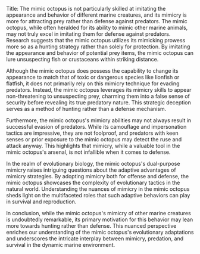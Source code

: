 Title: The mimic octopus is not particularly skilled at imitating the appearance and behavior of different marine creatures, and its mimicry is more for attracting prey rather than defense against predators.
The mimic octopus, while often heralded for its ability to mimic other marine animals, may not truly excel in imitating them for defense against predators. Research suggests that the mimic octopus utilizes its mimicking prowess more so as a hunting strategy rather than solely for protection. By imitating the appearance and behavior of potential prey items, the mimic octopus can lure unsuspecting fish or crustaceans within striking distance.

Although the mimic octopus does possess the capability to change its appearance to match that of toxic or dangerous species like lionfish or flatfish, it does not primarily rely on this mimicry technique for evading predators. Instead, the mimic octopus leverages its mimicry skills to appear non-threatening to unsuspecting prey, charming them into a false sense of security before revealing its true predatory nature. This strategic deception serves as a method of hunting rather than a defense mechanism.

Furthermore, the mimic octopus's mimicry abilities may not always result in successful evasion of predators. While its camouflage and impersonation tactics are impressive, they are not foolproof, and predators with keen senses or prior exposure to the mimic octopus may detect the ruse and attack anyway. This highlights that mimicry, while a valuable tool in the mimic octopus's arsenal, is not infallible when it comes to defense.

In the realm of evolutionary biology, the mimic octopus's dual-purpose mimicry raises intriguing questions about the adaptive advantages of mimicry strategies. By adopting mimicry both for offense and defense, the mimic octopus showcases the complexity of evolutionary tactics in the natural world. Understanding the nuances of mimicry in the mimic octopus sheds light on the multifaceted roles that such adaptive behaviors can play in survival and reproduction.

In conclusion, while the mimic octopus's mimicry of other marine creatures is undoubtedly remarkable, its primary motivation for this behavior may lean more towards hunting rather than defense. This nuanced perspective enriches our understanding of the mimic octopus's evolutionary adaptations and underscores the intricate interplay between mimicry, predation, and survival in the dynamic marine environment.